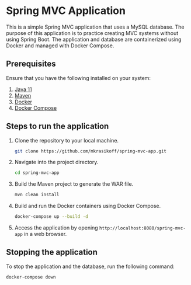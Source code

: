 # Spring MVC Application

This is a simple Spring MVC application that uses a MySQL database. The purpose of this application is to practice creating MVC systems without using Spring Boot. The application and database are containerized using Docker and managed with Docker Compose.

## Prerequisites

Ensure that you have the following installed on your system:

1. [Java 11](https://adoptopenjdk.net/)
2. [Maven](https://maven.apache.org/download.cgi)
3. [Docker](https://docs.docker.com/get-docker/)
4. [Docker Compose](https://docs.docker.com/compose/install/)

## Steps to run the application

1. Clone the repository to your local machine.
    ```bash
    git clone https://github.com/mkrasikoff/spring-mvc-app.git
    ```

2. Navigate into the project directory.
    ```bash
    cd spring-mvc-app
    ```

3. Build the Maven project to generate the WAR file.
    ```bash
    mvn clean install
    ```

4. Build and run the Docker containers using Docker Compose.
    ```bash
    docker-compose up --build -d
    ```

5. Access the application by opening `http://localhost:8080/spring-mvc-app` in a web browser.

## Stopping the application

To stop the application and the database, run the following command:

```bash
docker-compose down
